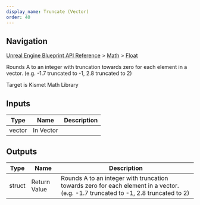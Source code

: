 ```yaml
---
display_name: Truncate (Vector)
order: 40
---
```

## Navigation

[Unreal Engine Blueprint API Reference](https://dev.epicgames.com/documentation/en-us/unreal-engine/BlueprintAPI) > [Math](https://dev.epicgames.com/documentation/en-us/unreal-engine/BlueprintAPI/Math) > [Float](https://dev.epicgames.com/documentation/en-us/unreal-engine/BlueprintAPI/Math/Float)

Rounds A to an integer with truncation towards zero for each element in a vector. (e.g. -1.7 truncated to -1, 2.8 truncated to 2)

Target is Kismet Math Library

## Inputs

| Type | Name | Description |
| --- | --- | --- |
| vector | In Vector |  |

## Outputs

| Type | Name | Description |
| --- | --- | --- |
| struct | Return Value | Rounds A to an integer with truncation towards zero for each element in a vector. (e.g. -1.7 truncated to -1, 2.8 truncated to 2) |
